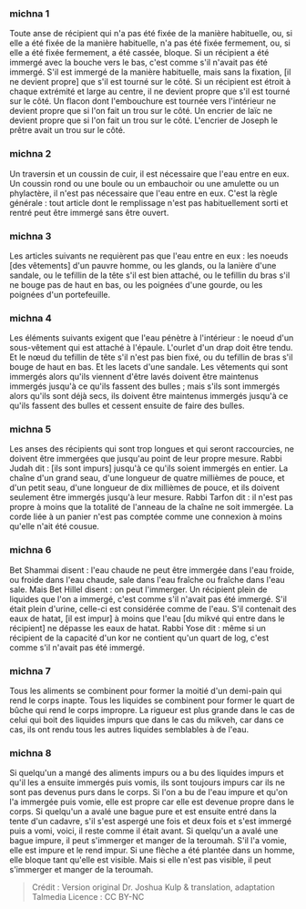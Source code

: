 
### michna 1
Toute anse de récipient qui n'a pas été fixée de la manière habituelle, ou, si elle a été fixée de la manière habituelle, n'a pas été fixée fermement, ou, si elle a été fixée fermement, a été cassée, bloque. Si un récipient a été immergé avec la bouche vers le bas, c'est comme s'il n'avait pas été immergé. S'il est immergé de la manière habituelle, mais sans la fixation, [il ne devient propre] que s'il est tourné sur le côté. Si un récipient est étroit à chaque extrémité et large au centre, il ne devient propre que s'il est tourné sur le côté. Un flacon dont l'embouchure est tournée vers l'intérieur ne devient propre que si l'on fait un trou sur le côté. Un encrier de laïc ne devient propre que si l'on fait un trou sur le côté. L'encrier de Joseph le prêtre avait un trou sur le côté.

### michna 2
Un traversin et un coussin de cuir, il est nécessaire que l'eau entre en eux. Un coussin rond ou une boule ou un embauchoir ou une amulette ou un phylactère, il n'est pas nécessaire que l'eau entre en eux. C'est la règle générale : tout article dont le remplissage n'est pas habituellement sorti et rentré peut être immergé sans être ouvert.

### michna 3
Les articles suivants ne requièrent pas que l'eau entre en eux : les noeuds [des vêtements] d'un pauvre homme, ou les glands, ou la lanière d'une sandale, ou le tefillin de la tête s'il est bien attaché, ou le tefillin du bras s'il ne bouge pas de haut en bas, ou les poignées d'une gourde, ou les poignées d'un portefeuille.

### michna 4
Les éléments suivants exigent que l'eau pénètre à l'intérieur : le noeud d'un sous-vêtement qui est attaché à l'épaule. L'ourlet d'un drap doit être tendu. Et le nœud du tefillin de tête s'il n'est pas bien fixé, ou du tefillin de bras s'il bouge de haut en bas. Et les lacets d'une sandale. Les vêtements qui sont immergés alors qu'ils viennent d'être lavés doivent être maintenus immergés jusqu'à ce qu'ils fassent des bulles ; mais s'ils sont immergés alors qu'ils sont déjà secs, ils doivent être maintenus immergés jusqu'à ce qu'ils fassent des bulles et cessent ensuite de faire des bulles.

### michna 5
Les anses des récipients qui sont trop longues et qui seront raccourcies, ne doivent être immergées que jusqu'au point de leur propre mesure. Rabbi Judah dit : [ils sont impurs] jusqu'à ce qu'ils soient immergés en entier. La chaîne d'un grand seau, d'une longueur de quatre millièmes de pouce, et d'un petit seau, d'une longueur de dix millièmes de pouce, et ils doivent seulement être immergés jusqu'à leur mesure. Rabbi Tarfon dit : il n'est pas propre à moins que la totalité de l'anneau de la chaîne ne soit immergée. La corde liée à un panier n'est pas comptée comme une connexion à moins qu'elle n'ait été cousue.

### michna 6
Bet Shammai disent : l'eau chaude ne peut être immergée dans l'eau froide, ou froide dans l'eau chaude, sale dans l'eau fraîche ou fraîche dans l'eau sale. Mais Bet Hillel disent : on peut l'immerger. Un récipient plein de liquides que l'on a immergé, c'est comme s'il n'avait pas été immergé. S'il était plein d'urine, celle-ci est considérée comme de l'eau. S'il contenait des eaux de hatat, [il est impur] à moins que l'eau [du mikvé qui entre dans le récipient] ne dépasse les eaux de hatat. Rabbi Yose dit : même si un récipient de la capacité d'un kor ne contient qu'un quart de log, c'est comme s'il n'avait pas été immergé.

### michna 7
Tous les aliments se combinent pour former la moitié d'un demi-pain qui rend le corps inapte. Tous les liquides se combinent pour former le quart de bûche qui rend le corps impropre. La rigueur est plus grande dans le cas de celui qui boit des liquides impurs que dans le cas du mikveh, car dans ce cas, ils ont rendu tous les autres liquides semblables à de l'eau.

### michna 8
Si quelqu'un a mangé des aliments impurs ou a bu des liquides impurs et qu'il les a ensuite immergés puis vomis, ils sont toujours impurs car ils ne sont pas devenus purs dans le corps. Si l'on a bu de l'eau impure et qu'on l'a immergée puis vomie, elle est propre car elle est devenue propre dans le corps. Si quelqu'un a avalé une bague pure et est ensuite entré dans la tente d'un cadavre, s'il s'est aspergé une fois et deux fois et s'est immergé puis a vomi, voici, il reste comme il était avant. Si quelqu'un a avalé une bague impure, il peut s'immerger et manger de la teroumah. S'il l'a vomie, elle est impure et le rend impur. Si une flèche a été plantée dans un homme, elle bloque tant qu'elle est visible. Mais si elle n'est pas visible, il peut s'immerger et manger de la teroumah.

>Crédit : Version original Dr. Joshua Kulp & translation, adaptation Talmedia
>Licence : CC BY-NC